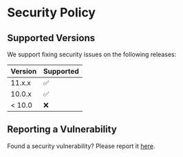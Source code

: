 # Security Policy

## Supported Versions

We support fixing security issues on the following releases:

| Version | Supported          |
| ------- | ------------------ |
| 11.x.x  | :white_check_mark: |
| 10.0.x  | :white_check_mark: |
| < 10.0  | :x:                |

## Reporting a Vulnerability

Found a security vulnerability? Please report it [here](https://github.com/mako-framework/framework/security/advisories/new).
